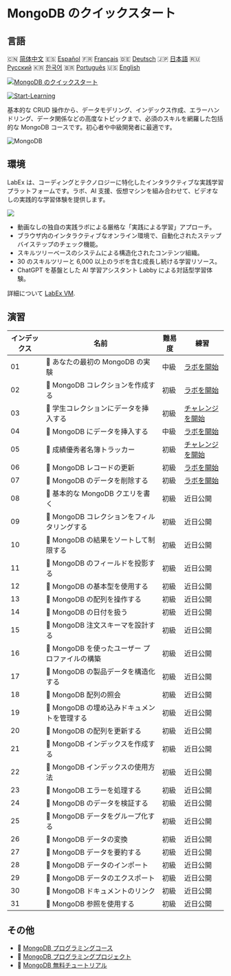 # MongoDB のクイックスタート

## 言語

🇨🇳 [简体中文](README_zh.md) 🇪🇸 [Español](README_es.md) 🇫🇷 [Français](README_fr.md) 🇩🇪 [Deutsch](README_de.md) 🇯🇵 [日本語](README_ja.md) 🇷🇺 [Русский](README_ru.md) 🇰🇷 [한국어](README_ko.md) 🇧🇷 [Português](README_pt.md) 🇺🇸 [English](README.md) 

[![MongoDB のクイックスタート](https://cover-creator.labex.io/quick-start-with-mongodb.png?lang=ja)](https://labex.io/ja/courses/quick-start-with-mongodb)

[![Start-Learning](https://img.shields.io/badge/Start-Learning-whitesmoke?style=for-the-badge)](https://labex.io/ja/courses/quick-start-with-mongodb)

基本的な CRUD 操作から、データモデリング、インデックス作成、エラーハンドリング、データ関係などの高度なトピックまで、必須のスキルを網羅した包括的な MongoDB コースです。初心者や中級開発者に最適です。

![MongoDB](https://img.shields.io/badge/MongoDB-whitesmoke?style=for-the-badge&logo=mongodb)


## 環境

LabEx は、コーディングとテクノロジーに特化したインタラクティブな実践学習プラットフォームです。ラボ、AI 支援、仮想マシンを組み合わせて、ビデオなしの実践的な学習体験を提供します。

![](https://tutorial-screenshot.getvm.io/images/vm-1725247253.png)

- 動画なしの独自の実践ラボによる厳格な「実践による学習」アプローチ。
- ブラウザ内のインタラクティブなオンライン環境で、自動化されたステップバイステップのチェック機能。
- スキルツリーベースのシステムによる構造化されたコンテンツ組織。
- 30 のスキルツリーと 6,000 以上のラボを含む成長し続ける学習リソース。
- ChatGPT を基盤とした AI 学習アシスタント Labby による対話型学習体験。

詳細について [LabEx VM](https://support.labex.io/using-labex/virtual-machine).

## 演習

|   インデックス | 名前                                           | 難易度   | 練習                                                                                                                         |
|----------------|------------------------------------------------|----------|------------------------------------------------------------------------------------------------------------------------------|
|             01 | 📖 あなたの最初の MongoDB の実験               | 中級     | <a target='_blank' href='https://labex.io/ja/tutorials/mongodb-your-first-mongodb-lab-420660'>ラボを開始</a>                 |
|             02 | 📖 MongoDB コレクションを作成する              | 初級     | <a target='_blank' href='https://labex.io/ja/tutorials/mongodb-create-mongodb-collection-420695'>ラボを開始</a>              |
|             03 | 🎯 学生コレクションにデータを挿入する          | 初級     | <a target='_blank' href='https://labex.io/ja/tutorials/mongodb-populate-the-students-collection-425481'>チャレンジを開始</a> |
|             04 | 📖 MongoDB にデータを挿入する                  | 中級     | <a target='_blank' href='https://labex.io/ja/tutorials/mongodb-insert-data-in-mongodb-420696'>ラボを開始</a>                 |
|             05 | 🎯 成績優秀者名簿トラッカー                    | 初級     | <a target='_blank' href='https://labex.io/ja/tutorials/mongodb-honor-roll-tracker-425476'>チャレンジを開始</a>               |
|             06 | 📖 MongoDB レコードの更新                      | 初級     | <a target='_blank' href='https://labex.io/ja/tutorials/mongodb-update-mongodb-records-420823'>ラボを開始</a>                 |
|             07 | 📖 MongoDB のデータを削除する                  | 初級     | <a target='_blank' href='https://labex.io/ja/tutorials/mongodb-delete-mongodb-data-420822'>ラボを開始</a>                    |
|             08 | 📖 基本的な MongoDB クエリを書く               | 初級     | 近日公開                                                                                                                     |
|             09 | 📖 MongoDB コレクションをフィルタリングする    | 初級     | 近日公開                                                                                                                     |
|             10 | 📖 MongoDB の結果をソートして制限する          | 初級     | 近日公開                                                                                                                     |
|             11 | 📖 MongoDB のフィールドを投影する              | 初級     | 近日公開                                                                                                                     |
|             12 | 📖 MongoDB の基本型を使用する                  | 初級     | 近日公開                                                                                                                     |
|             13 | 📖 MongoDB の配列を操作する                    | 初級     | 近日公開                                                                                                                     |
|             14 | 📖 MongoDB の日付を扱う                        | 初級     | 近日公開                                                                                                                     |
|             15 | 📖 MongoDB 注文スキーマを設計する              | 初級     | 近日公開                                                                                                                     |
|             16 | 📖 MongoDB を使ったユーザー プロファイルの構築 | 初級     | 近日公開                                                                                                                     |
|             17 | 📖 MongoDB の製品データを構造化する            | 初級     | 近日公開                                                                                                                     |
|             18 | 📖 MongoDB 配列の照会                          | 初級     | 近日公開                                                                                                                     |
|             19 | 📖 MongoDB の埋め込みドキュメントを管理する    | 初級     | 近日公開                                                                                                                     |
|             20 | 📖 MongoDB の配列を更新する                    | 初級     | 近日公開                                                                                                                     |
|             21 | 📖 MongoDB インデックスを作成する              | 初級     | 近日公開                                                                                                                     |
|             22 | 📖 MongoDB インデックスの使用方法              | 初級     | 近日公開                                                                                                                     |
|             23 | 📖 MongoDB エラーを処理する                    | 初級     | 近日公開                                                                                                                     |
|             24 | 📖 MongoDB のデータを検証する                  | 初級     | 近日公開                                                                                                                     |
|             25 | 📖 MongoDB データをグループ化する              | 初級     | 近日公開                                                                                                                     |
|             26 | 📖 MongoDB データの変換                        | 初級     | 近日公開                                                                                                                     |
|             27 | 📖 MongoDB データを要約する                    | 初級     | 近日公開                                                                                                                     |
|             28 | 📖 MongoDB データのインポート                  | 初級     | 近日公開                                                                                                                     |
|             29 | 📖 MongoDB データのエクスポート                | 初級     | 近日公開                                                                                                                     |
|             30 | 📖 MongoDB ドキュメントのリンク                | 初級     | 近日公開                                                                                                                     |
|             31 | 📖 MongoDB 参照を使用する                      | 初級     | 近日公開                                                                                                                     |

## その他

- 🔗 [MongoDB プログラミングコース](https://github.com/labex-labs/awesome-programming-courses)
- 🔗 [MongoDB プログラミングプロジェクト](https://github.com/labex-labs/awesome-programming-projects)
- 🔗 [MongoDB 無料チュートリアル](https://github.com/labex-labs/mongodb-free-tutorials)

